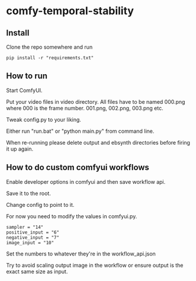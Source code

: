 # comfy-temporal-stability

## Install

Clone the repo somewhere and run 

```pip install -r "requirements.txt"```

## How to run

Start ComfyUI.

Put your video files in video directory. All files have to be named 000.png where 000 is the frame number. 001.png, 002.png, 003.png etc.

Tweak config.py to your liking.

Either run "run.bat" or "python main.py" from command line.

When re-running please delete output and ebsynth directories before firing it up again.

## How to do custom comfyui workflows

Enable developer options in comfyui and then save workflow api.

Save it to the root.

Change config to point to it.

For now you need to modify the values in comfyui.py. 

```
sampler = "14"
positive_input = "6"
negative_input = "7"
image_input = "10"
```

Set the numbers to whatever they're in the workflow_api.json

Try to avoid scaling output image in the workflow or ensure output is the exact same size as input.
